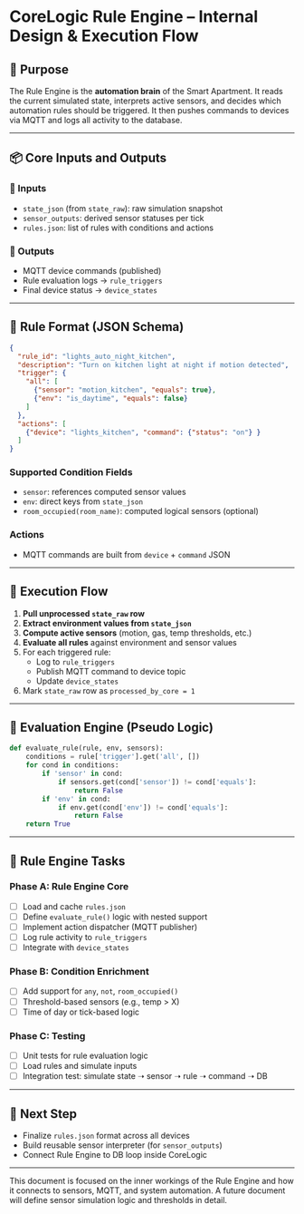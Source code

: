 # CoreLogic Rule Engine – Internal Design & Execution Flow

## 🧠 Purpose
The Rule Engine is the **automation brain** of the Smart Apartment. It reads the current simulated state, interprets active sensors, and decides which automation rules should be triggered. It then pushes commands to devices via MQTT and logs all activity to the database.

---

## 📦 Core Inputs and Outputs

### 🔹 Inputs
- `state_json` (from `state_raw`): raw simulation snapshot
- `sensor_outputs`: derived sensor statuses per tick
- `rules.json`: list of rules with conditions and actions

### 🔸 Outputs
- MQTT device commands (published)
- Rule evaluation logs → `rule_triggers`
- Final device status → `device_states`

---

## 🧱 Rule Format (JSON Schema)

```json
{
  "rule_id": "lights_auto_night_kitchen",
  "description": "Turn on kitchen light at night if motion detected",
  "trigger": {
    "all": [
      {"sensor": "motion_kitchen", "equals": true},
      {"env": "is_daytime", "equals": false}
    ]
  },
  "actions": [
    {"device": "lights_kitchen", "command": {"status": "on"} }
  ]
}
```

### Supported Condition Fields
- `sensor`: references computed sensor values
- `env`: direct keys from `state_json`
- `room_occupied(room_name)`: computed logical sensors (optional)

### Actions
- MQTT commands are built from `device` + `command` JSON

---

## 🔁 Execution Flow

1. **Pull unprocessed `state_raw` row**
2. **Extract environment values from `state_json`**
3. **Compute active sensors** (motion, gas, temp thresholds, etc.)
4. **Evaluate all rules** against environment and sensor values
5. For each triggered rule:
   - Log to `rule_triggers`
   - Publish MQTT command to device topic
   - Update `device_states`
6. Mark `state_raw` row as `processed_by_core = 1`

---

## 🧮 Evaluation Engine (Pseudo Logic)

```python
def evaluate_rule(rule, env, sensors):
    conditions = rule['trigger'].get('all', [])
    for cond in conditions:
        if 'sensor' in cond:
            if sensors.get(cond['sensor']) != cond['equals']:
                return False
        if 'env' in cond:
            if env.get(cond['env']) != cond['equals']:
                return False
    return True
```

---

## 🧪 Rule Engine Tasks

### Phase A: Rule Engine Core
- [ ] Load and cache `rules.json`
- [ ] Define `evaluate_rule()` logic with nested support
- [ ] Implement action dispatcher (MQTT publisher)
- [ ] Log rule activity to `rule_triggers`
- [ ] Integrate with `device_states`

### Phase B: Condition Enrichment
- [ ] Add support for `any`, `not`, `room_occupied()`
- [ ] Threshold-based sensors (e.g., temp > X)
- [ ] Time of day or tick-based logic

### Phase C: Testing
- [ ] Unit tests for rule evaluation logic
- [ ] Load rules and simulate inputs
- [ ] Integration test: simulate state ➝ sensor ➝ rule ➝ command ➝ DB

---

## 📌 Next Step
- Finalize `rules.json` format across all devices
- Build reusable sensor interpreter (for `sensor_outputs`)
- Connect Rule Engine to DB loop inside CoreLogic

---

This document is focused on the inner workings of the Rule Engine and how it connects to sensors, MQTT, and system automation. A future document will define sensor simulation logic and thresholds in detail.
